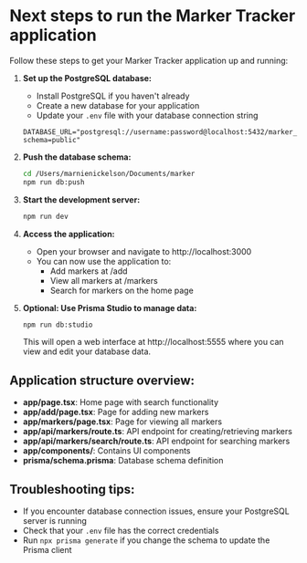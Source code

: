 # Next steps to run the Marker Tracker application

Follow these steps to get your Marker Tracker application up and running:

1. **Set up the PostgreSQL database:**
   - Install PostgreSQL if you haven't already
   - Create a new database for your application
   - Update your `.env` file with your database connection string
   ```
   DATABASE_URL="postgresql://username:password@localhost:5432/marker_tracker?schema=public"
   ```

2. **Push the database schema:**
   ```bash
   cd /Users/marnienickelson/Documents/marker
   npm run db:push
   ```

3. **Start the development server:**
   ```bash
   npm run dev
   ```

4. **Access the application:**
   - Open your browser and navigate to http://localhost:3000
   - You can now use the application to:
     - Add markers at /add
     - View all markers at /markers
     - Search for markers on the home page

5. **Optional: Use Prisma Studio to manage data:**
   ```bash
   npm run db:studio
   ```
   This will open a web interface at http://localhost:5555 where you can view and edit your database data.

## Application structure overview:

- **app/page.tsx**: Home page with search functionality
- **app/add/page.tsx**: Page for adding new markers
- **app/markers/page.tsx**: Page for viewing all markers
- **app/api/markers/route.ts**: API endpoint for creating/retrieving markers
- **app/api/markers/search/route.ts**: API endpoint for searching markers
- **app/components/**: Contains UI components
- **prisma/schema.prisma**: Database schema definition

## Troubleshooting tips:

- If you encounter database connection issues, ensure your PostgreSQL server is running
- Check that your `.env` file has the correct credentials
- Run `npx prisma generate` if you change the schema to update the Prisma client
